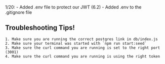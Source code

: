1/20:
    - Added .env file to protect our JWT (6.2)
    - Added .env to the .gitignore file

## Troubleshooting Tips!
    1. Make sure you are running the correct postgres link in db/index.js
    2. Make sure your terminal was started with `npm run start:seed`
    3. Make sure the curl command you are running is set to the right port (3001)
    4. Make sure the curl command you are running is using the right token